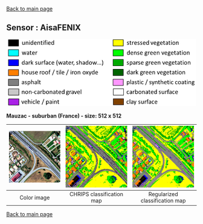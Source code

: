 [Back to main page](index.md)

## Sensor : AisaFENIX

<p align="center">
<img src="Complements/Legende_classif_ligne_v2.png" width="500" />
</p>

**Mauzac - suburban (France)  -  size: 512 x 512**

<img src="Images_COULEUR/AisaFENIX_subset_periurbain_55cm_00_IMAGE.png" width="270" /> | <img src="Images_CLASSIF/AisaFENIX_subset_periurbain_55cm_01_CLASSIF.png" width="270" /> | <img src="Images_REGUL/AisaFENIX_subset_periurbain_55cm_02_REGUL.png" width="270" />
:-: | :-: | :-:
Color image | CHRIPS classification map | Regularized classification map

[Back to main page](index.md)


